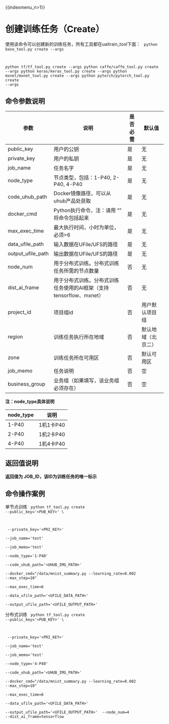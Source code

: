 {{indexmenu_n>1}}

# 创建训练任务（Create）
使用该命令可以创建新的训练任务，所有工具都在uaitrain\_tool下面：
<code>
python base_tool.py create --args

python tf/tf_tool.py create --args
python caffe/caffe_tool.py create --args
python keras/keras_tool.py create --args
python mxnet/mxnet_tool.py create --args
python pytorch/pytorch_tool.py create --args
</code>

## 命令参数说明
| 参数 | 说明 | 是否必需 | 默认值 |
| ---- | ---- | -------- | ------ |
| public\_key          | 用户的公钥                                       | 是      |  无           |
| private\_key         | 用户的私钥                                       | 是      |  无           |
| job\_name            | 任务名字                                        | 是      |  无           |
| node\_type           | 节点类型，包括：1-P40, 2-P40, 4-P40                 | 是      |  无           |
| code\_uhub\_path     | Docker镜像路径，可以从uhub产品处获取                     | 是      |  无           |
| docker\_cmd          | Python执行命令，注：请用 ”” 将命令包括起来                  | 是      |  无           |
| max\_exec\_time      | 最大执行时间，小时为单位，必须>6                           | 是      |  无           |
| data\_ufile\_path    | 输入数据在UFile/UFS的路径                           | 是      |  无           |
| output\_ufile\_path  | 输出数据在UFile/UFS的路径                           | 是      |  无           |
| node\_num            | 用于分布式训练。分布式训练任务所需的节点数量                      | 否      |  无           |
| dist\_ai\_frame      | 用于分布式训练。分布式训练任务使用的AI框架（支持tensorflow、mxnet）  | 否      |  无           |
| project\_id          | 项目组id                                       | 否      |  用户默认项目组     |
| region               | 训练任务执行所在地域                                  | 否      |  默认地域（北京二）   |
| zone                 | 训练任务所在可用区                                   | 否      |  默认可用区  |
| job\_memo            | 任务说明                                        | 否      |  空           |
| business\_group      | 业务组（如果填写，该业务组必须存在）                          | 否      |  空           |

**注：node\_type具体说明**

| node\_type | 说明 |
| ---------- | ---- |
| 1-P40 | 1机1卡P40 |
| 2-P40 | 1机2卡P40 |
| 4-P40 | 1机4卡P40 |

## 返回值说明
**返回值为 JOB\_ID，该ID为训练任务的唯一标示**

## 命令操作案例
单节点训练
<code>
python tf_tool.py create --public_key='<PUB_KEY>' \

​    --private_key='<PRI_KEY>' \
​    --job_name='test'  \
​    --job_memo='test' \
​    --node_type='1-P40' \
​    --code_uhub_path='<UHUB_IMG_PATH>'  \
​    --docker_cmd="/data/mnist_summary.py --learning_rate=0.002 --max_step=10" \
​    --max_exec_time=6  \
​    --data_ufile_path='<UFILE_DATA_PATH>'  \
​    --output_ufile_path='<UFILE_OUTPUT_PATH>'
</code>

分布式训练
<code>
python tf_tool.py create --public_key='<PUB_KEY>' \

​    --private_key='<PRI_KEY>' \
​    --job_name='test'  \
​    --job_memo='test' \
​    --node_type='4-P40' \
​    --code_uhub_path='<UHUB_IMG_PATH>'  \
​    --docker_cmd="/data/mnist_summary.py --learning_rate=0.002 --max_step=10" \
​    --max_exec_time=6  \
​    --data_ufile_path='<UFILE_DATA_PATH>'  \
​    --output_ufile_path='<UFILE_OUTPUT_PATH>'
​    --node_num=4
​    --dist_ai_frame=tensorflow
</code>